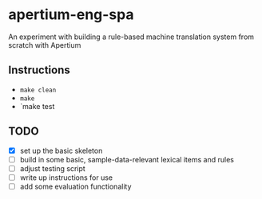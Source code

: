 # apertium-eng-spa
An experiment with building a rule-based machine translation system from scratch with Apertium

## Instructions
- `make clean`
- `make`
- `make test

## TODO
- [x] set up the basic skeleton
- [ ] build in some basic, sample-data-relevant lexical items and rules
- [ ] adjust testing script
- [ ] write up instructions for use
- [ ] add some evaluation functionality
